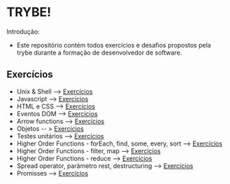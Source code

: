 # TRYBE!

Introdução:

  - Este repositório contém todos exercícios e desafios propostos pela trybe durante a formação de desenvolvedor de software.
  

## Exercícios  
 - Unix & Shell --> [Exercícios](https://github.com/sagacello/trybe-exercises/tree/master/my-shell-scripts)
 - Javascript --> [Exercícios](https://github.com/sagacello/trybe-exercises/tree/master/bloco4)
 - HTML e CSS --> [Exercícios](https://github.com/sagacello/trybe-exercises/tree/master/bloco3)
 - Eventos DOM --> [Exercícios](https://github.com/sagacello/trybe-exercises/tree/master/bloco5)
 - Arrow functions --> [Exercícios](https://github.com/sagacello/trybe-exercises/tree/master/bloco7/dia_1)
 - Objetos -- >  [Exercícios](https://github.com/sagacello/trybe-exercises/tree/master/bloco7/dia_2)
 - Testes unitários --> [Exercícios](https://github.com/sagacello/trybe-exercises/tree/master/bloco7/dia_3)
 - Higher Order Functions - forEach, find, some, every, sort -->  [Exercícios](https://github.com/sagacello/trybe-exercises/tree/master/bloco8/dia_1)
 - Higher Order Functions - filter, map -->  [Exercícios](https://github.com/sagacello/trybe-exercises/tree/master/bloco8/dia_2)
 - Higher Order Functions - reduce -->  [Exercícios](https://github.com/sagacello/trybe-exercises/tree/master/bloco8/dia_3)
 - Spread operator, parâmetro rest, destructuring -->  [Exercícios](https://github.com/sagacello/trybe-exercises/tree/master/bloco8/dia_4)
 - Promisses -->  [Exercícios](https://github.com/sagacello/trybe-exercises/tree/master/bloco9/dia2)
